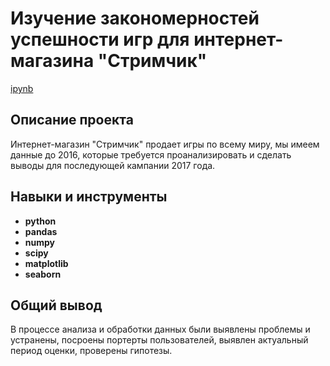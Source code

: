 # Изучение закономерностей успешности игр для интернет-магазина "Стримчик"

[ipynb](https://github.com/Ionovd/Practicum_projects/blob/b658a1dae579fb0b7565eb0791efdce1e45a2111/1%20%D0%98%D0%B7%D1%83%D1%87%D0%B5%D0%BD%D0%B8%D0%B5%20%D0%B7%D0%B0%D0%BA%D0%BE%D0%BD%D0%BE%D0%BC%D0%B5%D1%80%D0%BD%D0%BE%D1%81%D1%82%D0%B5%D0%B9%20%D1%83%D1%81%D0%BF%D0%B5%D1%88%D0%BD%D0%BE%D1%81%D1%82%D0%B8%20%D0%B8%D0%B3%D1%80%20%D0%B4%D0%BB%D1%8F%20%D0%B8%D0%BD%D1%82%D0%B5%D1%80%D0%BD%D0%B5%D1%82-%D0%BC%D0%B0%D0%B3%D0%B0%D0%B7%D0%B8%D0%BD%D0%B0%20%D0%A1%D1%82%D1%80%D0%B8%D0%BC%D1%87%D0%B8%D0%BA%C2%B6/2f5e8553-117c-4a8f-8e6c-6a3c8c05900e.ipynb) 

## Описание проекта

Интернет-магазин "Стримчик" продает игры по всему миру, мы имеем данные до 2016, которые требуется проанализировать и сделать выводы для последующей кампании 2017 года.



## Навыки и инструменты

- **python**
- **pandas**
- **numpy**
- **scipy**
- **matplotlib**
- **seaborn**

## 

## Общий вывод

В процессе анализа и обработки данных были выявлены проблемы и устранены, посроены портерты пользователей, выявлен актуальный период оценки, проверены гипотезы.
